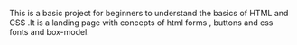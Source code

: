 This is a basic project for beginners to understand the basics of HTML and CSS .It is a landing page with concepts of html forms , buttons and css fonts and box-model.
